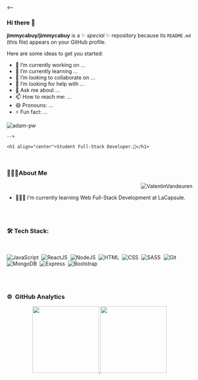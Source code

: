 <--

### Hi there 👋


**jimmycabuy/jimmycabuy** is a ✨ _special_ ✨ repository because its `README.md` (this file) appears on your GitHub profile.

Here are some ideas to get you started:

- 🔭 I’m currently working on ...
- 🌱 I’m currently learning ...
- 👯 I’m looking to collaborate on ...
- 🤔 I’m looking for help with ...
- 💬 Ask me about ...
- 📫 How to reach me: ...
- 😄 Pronouns: ...
- ⚡ Fun fact: ...

<p><img align="center"
    src="https://github-readme-stats.vercel.app/api/top-langs?username=jimmycabuy&show_icons=true&locale=en&bg_color=0d1117&text_color=ffffff&layout=compact"
    alt="adam-pw" 
    bg_color=#808080/></p>
    
    -->
    
    <h1 align="center">Student Full-Stack Developer.🌟</h1>

<br>
<h3>👨🏻‍💻About Me</h3>
<p><img align="right" src="https://www.therollingnotes.com/wp-content/uploads/giphy-11.gif" alt="ValentinVandeuren" /></p>

<br>

- 👨🏻‍🎓 I’m currently learning Web Full-Stack Development at LaCapsule.

<br><br>

### 🛠 Tech Stack:

<br>

![JavaScript](https://img.shields.io/badge/-JavaScript-05122A?style=flat&logo=JavaScript)&nbsp;
![ReactJS](https://img.shields.io/badge/-ReactJS-05122A?style=flat&logo=React)&nbsp;
![NodeJS](https://img.shields.io/badge/-NodeJS-05122A?style=flat&logo=Node.js)&nbsp;
![HTML](https://img.shields.io/badge/-HTML-05122A?style=flat&logo=HTML5)&nbsp;
![CSS](https://img.shields.io/badge/-CSS-05122A?style=flat&logo=CSS3&logoColor=1572B6)&nbsp;
![SASS](https://img.shields.io/badge/-SASS-05122A?style=flat&logo=sass)&nbsp;
![Git](https://img.shields.io/badge/-Git-05122A?style=flat&logo=git)&nbsp;
![MongoDB](https://img.shields.io/badge/-mongoDB-05122A?style=flat&logo=mongodb)&nbsp;
![Express](https://img.shields.io/badge/-Express-05122A?style=flat&logo=Express)&nbsp;
![Bootstrap](https://img.shields.io/badge/-Bootstrap-05122A?style=flat&logo=Bootstrap)&nbsp;

<br><br>

### ⚙️ &nbsp;GitHub Analytics

<p align="center">
<a href="https://github.com/AVS1508">
  <img height="180em" src="https://github-readme-stats-eight-theta.vercel.app/api?username=ValentinVandeuren&show_icons=true&theme=algolia&include_all_commits=true&count_private=true"/>
  <img height="180em" src="https://github-readme-stats-eight-theta.vercel.app/api/top-langs/?username=ValentinVandeuren&layout=compact&langs_count=8&theme=algolia"/>
</a>
</p>
